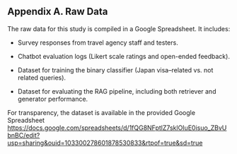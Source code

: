 ## Appendix A. Raw Data

The raw data for this study is compiled in a Google Spreadsheet. It includes:

- Survey responses from travel agency staff and testers.

- Chatbot evaluation logs (Likert scale ratings and open-ended feedback).

- Dataset for training the binary classifier (Japan visa–related vs. not related queries).

- Dataset for evaluating the RAG pipeline, including both retriever and generator performance.

For transparency, the dataset is available in the provided Google Spreadsheet https://docs.google.com/spreadsheets/d/1fQG8NFptlZ7sklOIuE0isuo_ZBvUbnBC/edit?usp=sharing&ouid=103300278601878530833&rtpof=true&sd=true
